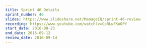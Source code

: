 ```yaml
---
title: Sprint 46 Details
sprint_number: 46
slides: https://www.slideshare.net/ManageIQ/sprint-46-review
recording: https://www.youtube.com/watch?v=CpRLwFKoOPY
start_date: 2016-08-23
end_date: 2016-09-12
review_date: 2016-09-14
---
```

